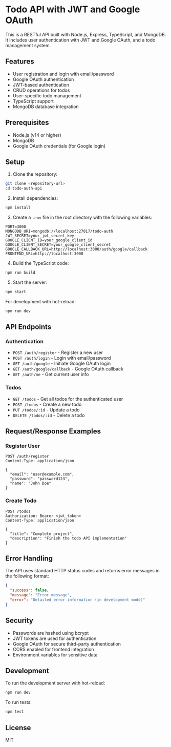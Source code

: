 # Todo API with JWT and Google OAuth

This is a RESTful API built with Node.js, Express, TypeScript, and MongoDB. It includes user authentication with JWT and Google OAuth, and a todo management system.

## Features

- User registration and login with email/password
- Google OAuth authentication
- JWT-based authentication
- CRUD operations for todos
- User-specific todo management
- TypeScript support
- MongoDB database integration

## Prerequisites

- Node.js (v14 or higher)
- MongoDB
- Google OAuth credentials (for Google login)

## Setup

1. Clone the repository:

```bash
git clone <repository-url>
cd todo-auth-api
```

2. Install dependencies:

```bash
npm install
```

3. Create a `.env` file in the root directory with the following variables:

```
PORT=3000
MONGODB_URI=mongodb://localhost:27017/todo-auth
JWT_SECRET=your_jwt_secret_key
GOOGLE_CLIENT_ID=your_google_client_id
GOOGLE_CLIENT_SECRET=your_google_client_secret
GOOGLE_CALLBACK_URL=http://localhost:3000/auth/google/callback
FRONTEND_URL=http://localhost:3000
```

4. Build the TypeScript code:

```bash
npm run build
```

5. Start the server:

```bash
npm start
```

For development with hot-reload:

```bash
npm run dev
```

## API Endpoints

### Authentication

- `POST /auth/register` - Register a new user
- `POST /auth/login` - Login with email/password
- `GET /auth/google` - Initiate Google OAuth login
- `GET /auth/google/callback` - Google OAuth callback
- `GET /auth/me` - Get current user info

### Todos

- `GET /todos` - Get all todos for the authenticated user
- `POST /todos` - Create a new todo
- `PUT /todos/:id` - Update a todo
- `DELETE /todos/:id` - Delete a todo

## Request/Response Examples

### Register User

```http
POST /auth/register
Content-Type: application/json

{
  "email": "user@example.com",
  "password": "password123",
  "name": "John Doe"
}
```

### Create Todo

```http
POST /todos
Authorization: Bearer <jwt_token>
Content-Type: application/json

{
  "title": "Complete project",
  "description": "Finish the todo API implementation"
}
```

## Error Handling

The API uses standard HTTP status codes and returns error messages in the following format:

```json
{
  "success": false,
  "message": "Error message",
  "error": "Detailed error information (in development mode)"
}
```

## Security

- Passwords are hashed using bcrypt
- JWT tokens are used for authentication
- Google OAuth for secure third-party authentication
- CORS enabled for frontend integration
- Environment variables for sensitive data

## Development

To run the development server with hot-reload:

```bash
npm run dev
```

To run tests:

```bash
npm test
```

## License

MIT

